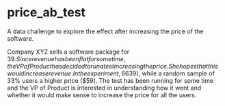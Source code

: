# price_ab_test
A data challenge to explore the effect after increasing the price of the software. 

Company XYZ sells a software package for $39. Since revenue has been flat for some time, the
VP of Product has decided to run a test increasing the price. She hopes that this would increase
revenue. In the experiment, 66% of the users have seen the old price ($39), while a random
sample of 33% users a higher price ($59).
The test has been running for some time and the VP of Product is interested in understanding
how it went and whether it would make sense to increase the price for all the users.

